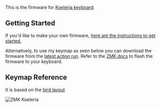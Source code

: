 This is the firmware for [Koeleria keyboard](https://github.com/dibaltic/koeleria). 

## Getting Started
If you'd like to make your own firmware,
[here are the instructions to get started.](https://github.com/dibaltic/zmk_koeleria_dongle/blob/main/getting_started.md)

Alternatively, to use my keymap as seen below you can download the firmware from the [latest action run](https://github.com/dibaltic/zmk_koeleria_dongle/actions). Refer to the [ZMK docs](https://zmk.dev/docs/user-setup#installing-the-firmware) to flash the firmware to your keyboard.

## Keymap Reference
It is based on the [bird layout](https://github.com/jcmkk3/bird-layout)


![ZMK Koeleria](https://github.com/user-attachments/assets/41fb7a06-e676-4a0b-bb9e-e6c683aa6120)
